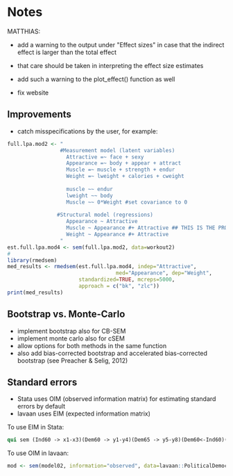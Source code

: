 # Notes

MATTHIAS:

- add a warning to the output under "Effect sizes" in case that the indirect effect is larger than the total effect
- that care should be taken in interpreting the effect size estimates
- add such a warning to the plot_effect() function as well

- fix website

## Improvements

- catch misspecifications by the user, for example:

```r
full.lpa.mod2 <- "
                 #Measurement model (latent variables)
                   Attractive =~ face + sexy
                   Appearance =~ body + appear + attract
                   Muscle =~ muscle + strength + endur
                   Weight =~ lweight + calories + cweight
                
                   muscle ~~ endur
                   lweight ~~ body
                   Muscle ~~ 0*Weight #set covariance to 0
                
                #Structural model (regressions)
                   Appearance ~ Attractive
                   Muscle ~ Appearance #+ Attractive ## THIS IS THE PROBLEM
                   Weight ~ Appearance #+ Attractive
                 "
est.full.lpa.mod4 <- sem(full.lpa.mod2, data=workout2)
#
library(rmedsem)
med_results <- rmedsem(est.full.lpa.mod4, indep="Attractive", 
                                   med="Appearance", dep="Weight",
                       standardized=TRUE, mcreps=5000,
                       approach = c("bk", "zlc"))
print(med_results)
```

## Bootstrap vs. Monte-Carlo

- implement bootstrap also for CB-SEM
- implement monte carlo also for cSEM
- allow options for both methods in the same function
- also add bias-corrected bootstrap and accelerated bias-corrected bootstrap (see Preacher & Selig, 2012)


## Standard errors

- Stata uses OIM (observed information matrix) for estimating standard errors by default
- lavaan uses EIM (expected information matrix)

To use EIM in Stata: 

```stata
qui sem (Ind60 -> x1-x3)(Dem60 -> y1-y4)(Dem65 -> y5-y8)(Dem60<-Ind60)(Dem65<-Dem60 Ind60),method(ml) vce(eim)
```

To use OIM in lavaan:

```r
mod <- sem(model02, information="observed", data=lavaan::PoliticalDemocracy)
```
